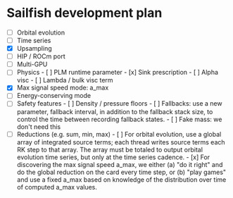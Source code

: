 # Sailfish development plan

- [ ] Orbital evolution
- [ ] Time series
- [x] Upsampling
- [ ] HIP / ROCm port
- [ ] Multi-GPU
- [ ] Physics
      - [ ] PLM runtime parameter
      - [x] Sink prescription
      - [ ] Alpha visc
      - [ ] Lambda / bulk visc term
- [x] Max signal speed mode: a_max
- [ ] Energy-conserving mode
- [ ] Safety features
      - [ ] Density / pressure floors
      - [ ] Fallbacks: use a new parameter, fallback interval, in addition to the
        fallback stack size, to control the time between recording fallback
        states.
      - [ ] Fake mass: we don't need this
- [ ] Reductions (e.g. sum, min, max)
      - [ ] For orbital evolution, use a global array of integrated source terms;
        each thread writes source terms each RK step to that array. The array
        must be totaled to output orbital evolution time series, but only at
        the time series cadence.
      - [x] For discovering the max signal speed a_max, we either (a) "do it
        right" and do the global reduction on the card every time step, or (b)
        "play games" and use a fixed a_max based on knowledge of the
        distribution over time of computed a_max values.
